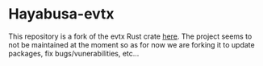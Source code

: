 # Hayabusa-evtx

This repository is a fork of the evtx Rust crate [here](https://github.com/omerbenamram/evtx).
The project seems to not be maintained at the moment so as for now we are forking it to update packages, fix bugs/vunerabilities, etc...
